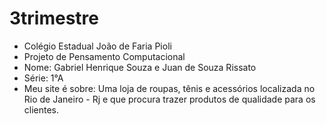 # 3trimestre
- Colégio Estadual João de Faria Pioli
- Projeto de Pensamento Computacional
- Nome: Gabriel Henrique Souza e Juan de Souza Rissato 
- Série: 1°A
- Meu site é sobre: Uma loja de roupas, tênis e acessórios localizada no Rio de Janeiro - Rj e que procura trazer produtos de qualidade para os clientes.
